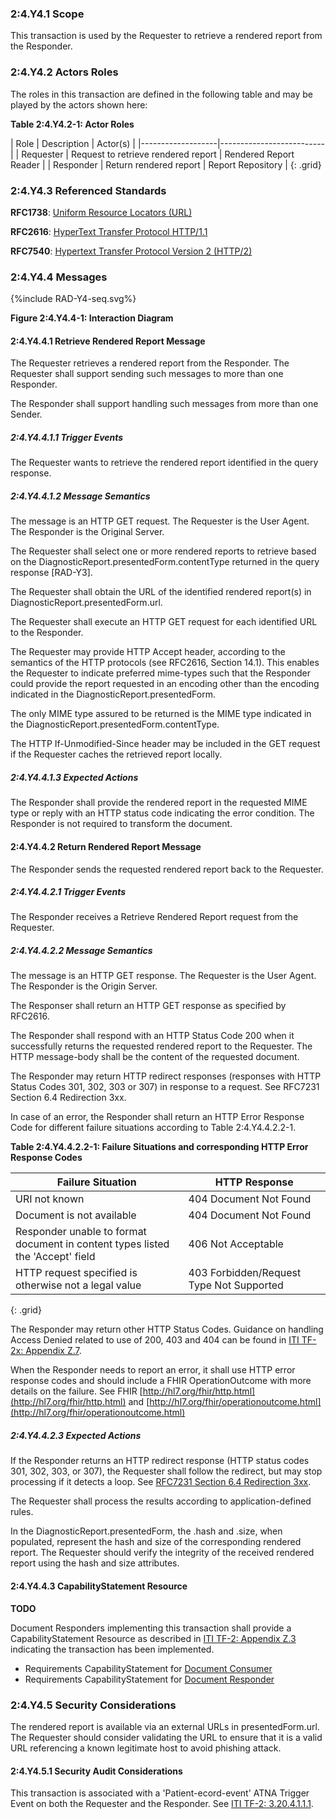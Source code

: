 ### 2:4.Y4.1 Scope

This transaction is used by the Requester to retrieve a rendered report from the Responder.

### 2:4.Y4.2 Actors Roles

The roles in this transaction are defined in the following table and may be played by the actors shown here:

**Table 2:4.Y4.2-1: Actor Roles**

| Role      | Description                                   | Actor(s)          |
|-------------------|--------------------------|
| Requester | Request to retrieve rendered report         | Rendered Report Reader    |
| Responder | Return rendered report  | Report Repository |
{: .grid}

### 2:4.Y4.3 Referenced Standards

**RFC1738**: [Uniform Resource Locators (URL)](http://www.ietf.org/rfc/rfc1738.txt)

**RFC2616**: [HyperText Transfer Protocol HTTP/1.1](http://www.ietf.org/rfc/rfc2616.txt)

**RFC7540**: [Hypertext Transfer Protocol Version 2 (HTTP/2)](https://tools.ietf.org/html/rfc7540)

### 2:4.Y4.4 Messages

<div>
{%include RAD-Y4-seq.svg%}
</div>

<div style="clear: left"/>

**Figure 2:4.Y4.4-1: Interaction Diagram**

#### 2:4.Y4.4.1 Retrieve Rendered Report Message

The Requester retrieves a rendered report from the Responder.  The Requester shall support sending such messages to more than one Responder.

The Responder shall support handling such messages from more than one Sender. 

##### 2:4.Y4.4.1.1 Trigger Events

The Requester wants to retrieve the rendered report identified in the query response.

##### 2:4.Y4.4.1.2 Message Semantics

The message is an HTTP GET request. The Requester is the User Agent. The Responder is the Original Server.

The Requester shall select one or more rendered reports to retrieve based on the DiagnosticReport.presentedForm.contentType returned in the query response [RAD-Y3].

The Requester shall obtain the URL of the identified rendered report(s) in DiagnosticReport.presentedForm.url.

The Requester shall execute an HTTP GET request for each identified URL to the Responder.

The Requester may provide HTTP Accept header, according to the semantics of the HTTP protocols (see RFC2616, Section 14.1).  This enables the Requester to indicate preferred mime-types such that the Responder could provide the report requested in an encoding other than the encoding indicated in the DiagnosticReport.presentedForm.

The only MIME type assured to be returned is the MIME type indicated in the DiagnosticReport.presentedForm.contentType.

The HTTP If-Unmodified-Since header may be included in the GET request if the Requester caches the retrieved report locally.

##### 2:4.Y4.4.1.3 Expected Actions

The Responder shall provide the rendered report in the requested MIME type or reply with an HTTP status code indicating the error condition. The Responder is not required to transform the document.

#### 2:4.Y4.4.2 Return Rendered Report Message

The Responder sends the requested rendered report back to the Requester.

##### 2:4.Y4.4.2.1 Trigger Events

The Responder receives a Retrieve Rendered Report request from the Requester.

##### 2:4.Y4.4.2.2 Message Semantics

The message is an HTTP GET response. The Requester is the User Agent. The Responder is the Origin Server.

The Responser shall return an HTTP GET response as specified by RFC2616.

The Responder shall respond with an HTTP Status Code 200 when it successfully returns the requested rendered report to the Requester. The HTTP message-body shall be the content of the requested document.

The Responder may return HTTP redirect responses (responses with HTTP Status Codes 301, 302, 303 or 307) in response to a request. See RFC7231 Section 6.4 Redirection 3xx.

In case of an error, the Responder shall return an HTTP Error Response Code for different failure situations according to Table 2:4.Y4.4.2.2-1.

**Table 2:4.Y4.4.2.2-1: Failure Situations and corresponding HTTP Error Response Codes**

|Failure Situation	| HTTP Response |
|-----------|---------------|
|URI not known	| 404 Document Not Found |
|Document is not available	| 404 Document Not Found |
|Responder unable to format document in content types listed the 'Accept' field	| 406 Not Acceptable |
|HTTP request specified is otherwise not a legal value	| 403 Forbidden/Request Type Not Supported |
{: .grid}

The Responder may return other HTTP Status Codes. Guidance on handling Access Denied related to use of 200, 403 and 404 can be found in [ITI TF-2x: Appendix Z.7](https://profiles.ihe.net/ITI/TF/Volume2/ch-Z.html#z.8-mobile-security-considerations).

When the Responder needs to report an error, it shall use HTTP error response codes and should include a FHIR OperationOutcome with more details on the failure. See FHIR [http://hl7.org/fhir/http.html](http://hl7.org/fhir/http.html) and [http://hl7.org/fhir/operationoutcome.html](http://hl7.org/fhir/operationoutcome.html) 

##### 2:4.Y4.4.2.3 Expected Actions

If the Responder returns an HTTP redirect response (HTTP status codes 301, 302, 303, or 307), the Requester shall follow the redirect, but may stop processing if it detects a loop. See [RFC7231 Section 6.4 Redirection 3xx](https://tools.ietf.org/html/rfc7231#section-6.4).

The Requester shall process the results according to application-defined rules.

In the DiagnosticReport.presentedForm, the .hash and .size, when populated, represent the hash and size of the corresponding rendered report. The Requester should verify the integrity of the received rendered report using the hash and size attributes.

#### 2:4.Y4.4.3 CapabilityStatement Resource

**TODO**

Document Responders implementing this transaction shall provide a CapabilityStatement Resource as described in [ITI TF-2: Appendix Z.3](https://profiles.ihe.net/ITI/TF/Volume2/ch-Z.html#z.3-capabilitystatement-resource) indicating the transaction has been implemented. 
* Requirements CapabilityStatement for [Document Consumer](CapabilityStatement-IHE.MHD.DocumentConsumer.html)
* Requirements CapabilityStatement for [Document Responder](CapabilityStatement-IHE.MHD.DocumentResponder.html)

### 2:4.Y4.5 Security Considerations

The rendered report is available via an external URLs in presentedForm.url. The Requester should consider validating the URL to ensure that it is a valid URL referencing a known legitimate host to avoid phishing attack.

#### 2:4.Y4.5.1 Security Audit Considerations

This transaction is associated with a 'Patient-ecord-event' ATNA Trigger Event on both the Requester and the Responder. See [ITI TF-2: 3.20.4.1.1.1](https://profiles.ihe.net/ITI/TF/Volume2/ITI-20.html#3.20.4.1.1.1).
